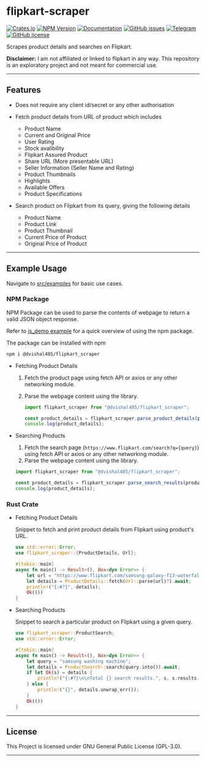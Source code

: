 # flipkart-scraper

[![Crates.io](https://img.shields.io/crates/v/flipkart-scraper)](https://crates.io/crates/flipkart-scraper/)
[![NPM Version](https://img.shields.io/npm/v/%40dvishal485%2Fflipkart_scraper?color=green)](https://www.npmjs.com/package/@dvishal485/flipkart_scraper)
[![Documentation](https://img.shields.io/badge/API-Documentation-blue)](https://docs.rs/flipkart_scraper/latest/flipkart_scraper/)
[![GitHub issues](https://img.shields.io/github/issues/dvishal485/flipkart-scraper)](https://github.com/dvishal485/flipkart-scraper/issues)
[![Telegram](https://img.shields.io/badge/-dvishal485-blue?style=flat&logo=telegram)](https://t.me/dvishal485)
[![GitHub license](https://img.shields.io/github/license/dvishal485/flipkart-scraper)](https://github.com/dvishal485/flipkart-scraper/blob/main/LICENSE)

Scrapes product details and searches on Flipkart.

**Disclaimer:** I am not affiliated or linked to flipkart in any way. This repository is an exploratory project and not meant for commercial use.

---

## Features

- Does not require any client id/secret or any other authorisation

- Fetch product details from URL of product which includes

  - Product Name
  - Current and Original Price
  - User Rating
  - Stock avalibility
  - Flipkart Assured Product
  - Share URL (More presentable URL)
  - Seller Information (Seller Name and Rating)
  - Product Thumbnails
  - Highlights
  - Available Offers
  - Product Specifications

- Search product on Flipkart from its query, giving the following details

  - Product Name
  - Product Link
  - Product Thumbnail
  - Current Price of Product
  - Original Price of Product

---

## Example Usage

Navigate to [src/examples](https://github.com/dvishal485/flipkart-scraper/tree/main/examples) for basic use cases.

### NPM Package

NPM Package can be used to parse the contents of webpage to return a valid JSON object response.

Refer to [js_demo example](https://github.com/dvishal485/flipkart-scraper/tree/main/examples/js_demo) for a quick overview of using the npm package.

The package can be installed with npm

```bash
npm i @dvishal485/flipkart_scraper
```

- Fetching Product Details

   1. Fetch the product page using fetch API or axios or any other networking module.
   2. Parse the webpage content using the library.

      ```javascript
      import flipkart_scraper from "@dvishal485/flipkart_scraper";

      const product_details = flipkart_scraper.parse_product_details(product_webpage);
      console.log(product_details);
      ```

- Searching Products

  1. Fetch the search page (`https://www.flipkart.com/search?q={query}`) using fetch API or axios or any other networking module.
  2. Parse the webpage content using the library.
  
    ```javascript
    import flipkart_scraper from "@dvishal485/flipkart_scraper";

    const product_details = flipkart_scraper.parse_search_results(product_webpage);
    console.log(product_details);
    ```

### Rust Crate

- Fetching Product Details

  Snippet to fetch and print product details from Flipkart using product's URL.

  ```rust
  use std::error::Error;
  use flipkart_scraper::{ProductDetails, Url};

  #[tokio::main]
  async fn main() -> Result<(), Box<dyn Error>> {
      let url = "https://www.flipkart.com/samsung-galaxy-f13-waterfall-blue-64-gb/p/itm583ef432b2b0c";
      let details = ProductDetails::fetch(Url::parse(url)?).await;
      println!("{:#?}", details);
      Ok(())
  }
  ```

- Searching Products

  Snippet to search a particular product on Flipkart using a given query.

  ```rust
  use flipkart_scraper::ProductSearch;
  use std::error::Error;

  #[tokio::main]
  async fn main() -> Result<(), Box<dyn Error>> {
      let query = "samsung washing machine";
      let details = ProductSearch::search(query.into()).await;
      if let Ok(s) = details {
          println!("{:#?}\n\nTotal {} search results.", s, s.results.len());
      } else {
          println!("{}", details.unwrap_err());
      }
      Ok(())
  }
  ```

---

## License

This Project is licensed under GNU General Public License (GPL-3.0).

---
